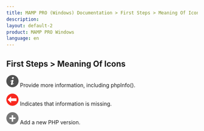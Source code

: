 ```yaml
---
title: MAMP PRO (Windows) Documentation > First Steps > Meaning Of Icons
description: 
layout: default-2
product: MAMP PRO Windows
language: en
---
```


## First Steps > Meaning Of Icons

![MAMP](/en/MAMP-PRO-Windows/First-Steps/info.png) Provide more information, including phpInfo().

![MAMP](/en/MAMP-PRO-Windows/First-Steps/RedArrow.png) Indicates that information is missing.

![MAMP](/en/MAMP-PRO-Windows/First-Steps/Plus.png) Add a new PHP version.


